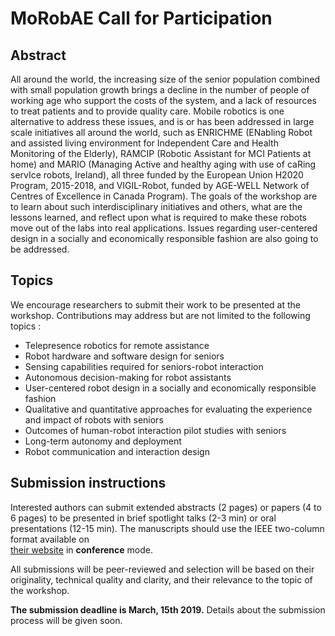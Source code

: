 # MoRobAE Call for Participation

## Abstract

All around the world, the increasing size of the senior population combined with
small population growth brings a decline in the number of people of working age
who support the costs of the system, and a lack of resources to treat patients
and to provide quality care. Mobile robotics is one alternative to address these
issues, and is or has been addressed in large scale initiatives all around the
world, such as ENRICHME (ENabling Robot and assisted living environment for
Independent Care and Health Monitoring of the Elderly), RAMCIP (Robotic
Assistant for MCI Patients at home) and MARIO (Managing Active and healthy aging
with use of caRing servIce robots, Ireland), all three funded by the European
Union H2020 Program, 2015-2018, and VIGIL-Robot, funded by AGE-WELL Network of
Centres of Excellence in Canada Program). 
The goals of the workshop are to learn about such interdisciplinary initiatives and others,
what are the lessons learned, and reflect upon what is required to make these
robots move out of the labs into real applications. Issues regarding
user-centered design in a socially and economically responsible fashion are also
going to be addressed.

## Topics

We encourage researchers to submit their work to be presented at the workshop.
Contributions may address but are not limited to the following topics :


 * Telepresence robotics for remote assistance
 * Robot hardware and software design for seniors
 * Sensing capabilities required for seniors-robot interaction
 * Autonomous decision-making for robot assistants
 * User-centered robot design in a socially and economically responsible fashion
 * Qualitative and quantitative approaches for evaluating the experience and
 impact of robots with seniors
 * Outcomes of human-robot interaction pilot studies with seniors
 * Long-term autonomy and deployment
 * Robot communication and interaction design  

## Submission instructions

Interested authors can submit extended abstracts (2 pages) or papers (4 to
6 pages) to be presented in brief spotlight talks (2-3 min) or oral
presentations (12-15 min).
The manuscripts should use the IEEE two-column format available on  
[their website](https://www.ieee.org/conferences/publishing/templates.html) in
**conference** mode.

All submissions will be peer-reviewed and selection will be based on their
originality, technical quality and clarity, and their relevance to the topic of
the workshop.

**The submission deadline is March, 15th 2019.**
Details about the submission process will be given soon.

